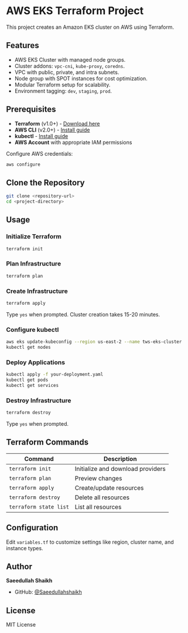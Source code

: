 # AWS EKS Terraform Project

This project creates an Amazon EKS cluster on AWS using Terraform.

## Features
- AWS EKS Cluster with managed node groups.
- Cluster addons: `vpc-cni`, `kube-proxy`, `coredns`.
- VPC with public, private, and intra subnets.
- Node group with SPOT instances for cost optimization.
- Modular Terraform setup for scalability.
- Environment tagging: `dev`, `staging`, `prod`.


## Prerequisites

- **Terraform** (v1.0+) - [Download here](https://www.terraform.io/downloads)
- **AWS CLI** (v2.0+) - [Install guide](https://aws.amazon.com/cli/)
- **kubectl** - [Install guide](https://kubernetes.io/docs/tasks/tools/)
- **AWS Account** with appropriate IAM permissions

Configure AWS credentials:
```bash
aws configure
```

## Clone the Repository

```bash
git clone <repository-url>
cd <project-directory>
```

## Usage

### Initialize Terraform

```bash
terraform init
```

### Plan Infrastructure

```bash
terraform plan
```

### Create Infrastructure

```bash
terraform apply
```

Type `yes` when prompted. Cluster creation takes 15-20 minutes.

### Configure kubectl

```bash
aws eks update-kubeconfig --region us-east-2 --name tws-eks-cluster
kubectl get nodes
```

### Deploy Applications

```bash
kubectl apply -f your-deployment.yaml
kubectl get pods
kubectl get services
```

### Destroy Infrastructure

```bash
terraform destroy
```

Type `yes` when prompted.

## Terraform Commands

| Command | Description |
|---------|-------------|
| `terraform init` | Initialize and download providers |
| `terraform plan` | Preview changes |
| `terraform apply` | Create/update resources |
| `terraform destroy` | Delete all resources |
| `terraform state list` | List all resources |

## Configuration

Edit `variables.tf` to customize settings like region, cluster name, and instance types.

## Author

**Saeedullah Shaikh**
- GitHub: [@Saeedullahshaikh](https://github.com/Saeedullahshaikh)

## License

MIT License
